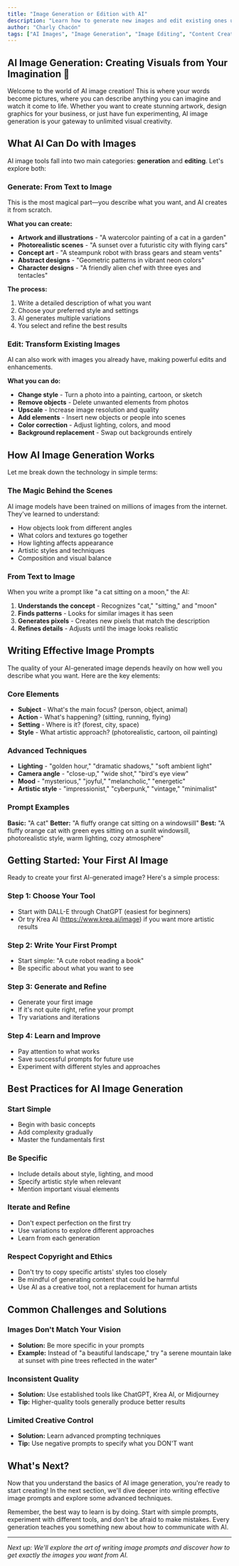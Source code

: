 ```yaml
---
title: "Image Generation or Edition with AI"
description: "Learn how to generate new images and edit existing ones using AI-powered tools"
author: "Charly Chacón"
tags: ["AI Images", "Image Generation", "Image Editing", "Content Creation"]
---
```


## AI Image Generation: Creating Visuals from Your Imagination 🎨

Welcome to the world of AI image creation! This is where your words become pictures, where you can describe anything you can imagine and watch it come to life. Whether you want to create stunning artwork, design graphics for your business, or just have fun experimenting, AI image generation is your gateway to unlimited visual creativity.

## What AI Can Do with Images

AI image tools fall into two main categories: **generation** and **editing**. Let's explore both:

### **Generate: From Text to Image**

This is the most magical part—you describe what you want, and AI creates it from scratch.

**What you can create:**

- **Artwork and illustrations** - "A watercolor painting of a cat in a garden"
- **Photorealistic scenes** - "A sunset over a futuristic city with flying cars"
- **Concept art** - "A steampunk robot with brass gears and steam vents"
- **Abstract designs** - "Geometric patterns in vibrant neon colors"
- **Character designs** - "A friendly alien chef with three eyes and tentacles"

**The process:**

1. Write a detailed description of what you want
2. Choose your preferred style and settings
3. AI generates multiple variations
4. You select and refine the best results

### **Edit: Transform Existing Images**

AI can also work with images you already have, making powerful edits and enhancements.

**What you can do:**

- **Change style** - Turn a photo into a painting, cartoon, or sketch
- **Remove objects** - Delete unwanted elements from photos
- **Upscale** - Increase image resolution and quality
- **Add elements** - Insert new objects or people into scenes
- **Color correction** - Adjust lighting, colors, and mood
- **Background replacement** - Swap out backgrounds entirely

## How AI Image Generation Works

Let me break down the technology in simple terms:

### **The Magic Behind the Scenes**

AI image models have been trained on millions of images from the internet. They've learned to understand:

- How objects look from different angles
- What colors and textures go together
- How lighting affects appearance
- Artistic styles and techniques
- Composition and visual balance

### **From Text to Image**

When you write a prompt like "a cat sitting on a moon," the AI:

1. **Understands the concept** - Recognizes "cat," "sitting," and "moon"
2. **Finds patterns** - Looks for similar images it has seen
3. **Generates pixels** - Creates new pixels that match the description
4. **Refines details** - Adjusts until the image looks realistic

## Writing Effective Image Prompts

The quality of your AI-generated image depends heavily on how well you describe what you want. Here are the key elements:

### **Core Elements**

- **Subject** - What's the main focus? (person, object, animal)
- **Action** - What's happening? (sitting, running, flying)
- **Setting** - Where is it? (forest, city, space)
- **Style** - What artistic approach? (photorealistic, cartoon, oil painting)

### **Advanced Techniques**

- **Lighting** - "golden hour," "dramatic shadows," "soft ambient light"
- **Camera angle** - "close-up," "wide shot," "bird's eye view"
- **Mood** - "mysterious," "joyful," "melancholic," "energetic"
- **Artistic style** - "impressionist," "cyberpunk," "vintage," "minimalist"

### **Prompt Examples**

**Basic:** "A cat"
**Better:** "A fluffy orange cat sitting on a windowsill"
**Best:** "A fluffy orange cat with green eyes sitting on a sunlit windowsill, photorealistic style, warm lighting, cozy atmosphere"


## Getting Started: Your First AI Image

Ready to create your first AI-generated image? Here's a simple process:

### **Step 1: Choose Your Tool**

- Start with DALL-E through ChatGPT (easiest for beginners)
- Or try Krea AI (https://www.krea.ai/image) if you want more artistic results

### **Step 2: Write Your First Prompt**

- Start simple: "A cute robot reading a book"
- Be specific about what you want to see

### **Step 3: Generate and Refine**

- Generate your first image
- If it's not quite right, refine your prompt
- Try variations and iterations

### **Step 4: Learn and Improve**

- Pay attention to what works
- Save successful prompts for future use
- Experiment with different styles and approaches

## Best Practices for AI Image Generation

### **Start Simple**

- Begin with basic concepts
- Add complexity gradually
- Master the fundamentals first

### **Be Specific**

- Include details about style, lighting, and mood
- Specify artistic style when relevant
- Mention important visual elements

### **Iterate and Refine**

- Don't expect perfection on the first try
- Use variations to explore different approaches
- Learn from each generation

### **Respect Copyright and Ethics**

- Don't try to copy specific artists' styles too closely
- Be mindful of generating content that could be harmful
- Use AI as a creative tool, not a replacement for human artists

## Common Challenges and Solutions

### **Images Don't Match Your Vision**

- **Solution:** Be more specific in your prompts
- **Example:** Instead of "a beautiful landscape," try "a serene mountain lake at sunset with pine trees reflected in the water"

### **Inconsistent Quality**

- **Solution:** Use established tools like ChatGPT, Krea AI, or Midjourney
- **Tip:** Higher-quality tools generally produce better results

### **Limited Creative Control**

- **Solution:** Learn advanced prompting techniques
- **Tip:** Use negative prompts to specify what you DON'T want

## What's Next?

Now that you understand the basics of AI image generation, you're ready to start creating! In the next section, we'll dive deeper into writing effective image prompts and explore some advanced techniques.

Remember, the best way to learn is by doing. Start with simple prompts, experiment with different tools, and don't be afraid to make mistakes. Every generation teaches you something new about how to communicate with AI.

---

_Next up: We'll explore the art of writing image prompts and discover how to get exactly the images you want from AI._
